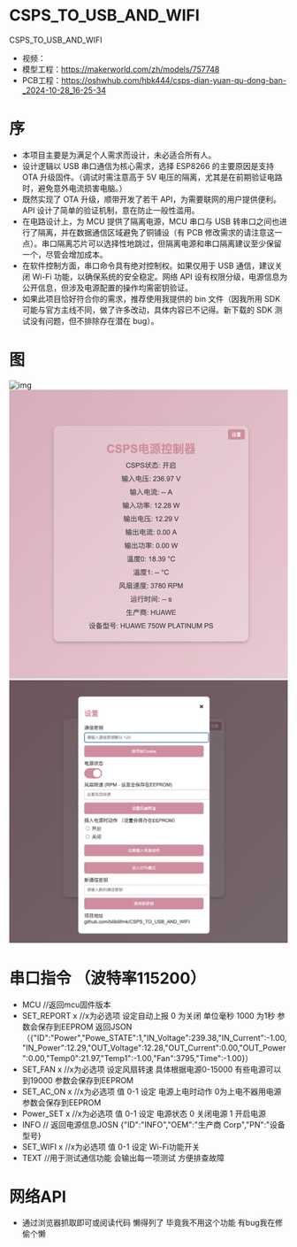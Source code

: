 # CSPS_TO_USB_AND_WIFI
CSPS_TO_USB_AND_WIFI
* 视频：
* 模型工程：https://makerworld.com/zh/models/757748
* PCB工程：https://oshwhub.com/hbk444/csps-dian-yuan-qu-dong-ban-_2024-10-28_16-25-34
# 序
* 本项目主要是为满足个人需求而设计，未必适合所有人。
* 设计逻辑以 USB 串口通信为核心需求，选择 ESP8266 的主要原因是支持 OTA 升级固件。（调试时需注意高于 5V 电压的隔离，尤其是在前期验证电路时，避免意外电流损害电脑。）
* 既然实现了 OTA 升级，顺带开发了若干 API，为需要联网的用户提供便利。API 设计了简单的验证机制，意在防止一般性滥用。
* 在电路设计上，为 MCU 提供了隔离电源，MCU 串口与 USB 转串口之间也进行了隔离，并在数据通信区域避免了铜铺设（有 PCB 修改需求的请注意这一点）。串口隔离芯片可以选择性地跳过，但隔离电源和串口隔离建议至少保留一个，尽管会增加成本。
* 在软件控制方面，串口命令具有绝对控制权。如果仅用于 USB 通信，建议关闭 Wi-Fi 功能，以确保系统的安全稳定。网络 API 设有权限分级，电源信息为公开信息，但涉及电源配置的操作均需密钥验证。
* 如果此项目恰好符合你的需求，推荐使用我提供的 bin 文件（因我所用 SDK 可能与官方主线不同，做了许多改动，具体内容已不记得。新下载的 SDK 测试没有问题，但不排除存在潜在 bug）。
# 图
![img](/1.png)  
![img](/2.png)  
![img](/3.png)  
# 串口指令 （波特率115200）
* MCU //返回mcu固件版本
* SET_REPORT x //x为必选项 设定自动上报 0 为关闭 单位毫秒 1000 为1秒 参数会保存到EEPROM 返回JSON （{"ID":"Power","Powe_STATE":1,"IN_Voltage":239.38,"IN_Current":-1.00,"IN_Power":12.29,"OUT_Voltage":12.28,"OUT_Current":0.00,"OUT_Power":0.00,"Temp0":21.97,"Temp1":-1.00,"Fan":3795,"Time":-1.00}）
* SET_FAN x //x为必选项 设定风扇转速 具体根据电源0-15000 有些电源可以到19000 参数会保存到EEPROM
* SET_AC_ON x //x为必选项 值 0-1 设定 电源上电时动作 0为上电不器用电源  参数会保存到EEPROM
* Power_SET x //x为必选项 值 0-1 设定 电源状态 0 关闭电源 1 开启电源
* INFO // 返回电源信息JOSN  {"ID":"INFO","OEM":"生产商 Corp","PN":"设备型号}
* SET_WIFI x  //x为必选项 值 0-1 设定 Wi-Fi功能开关
* TEXT //用于测试通信功能 会输出每一项测试 方便排查故障


# 网络API
* 通过浏览器抓取即可或阅读代码 懒得列了 毕竟我不用这个功能 有bug我在修 偷个懒
  
